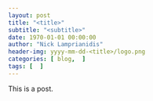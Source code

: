 ```yaml
---
layout: post
title: "<title>"
subtitle: "<subtitle>"
date: 1970-01-01 00:00:00
author: "Nick Lamprianidis"
header-img: yyyy-mm-dd-<title>/logo.png
categories: [ blog,  ]
tags: [  ]
---
```


This is a post.
